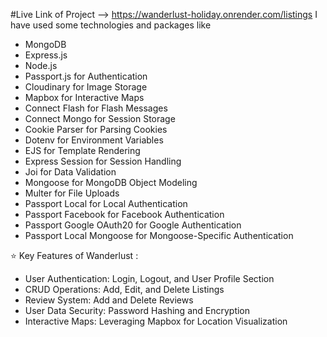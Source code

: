 
#Live Link of Project --> https://wanderlust-holiday.onrender.com/listings
 I have used some technologies and packages like
 - MongoDB
- Express.js
- Node.js
- Passport.js for Authentication
- Cloudinary for Image Storage
- Mapbox for Interactive Maps
- Connect Flash for Flash Messages
- Connect Mongo for Session Storage
- Cookie Parser for Parsing Cookies
- Dotenv for Environment Variables
- EJS for Template Rendering
- Express Session for Session Handling
- Joi for Data Validation
- Mongoose for MongoDB Object Modeling
- Multer for File Uploads
- Passport Local for Local Authentication
- Passport Facebook for Facebook Authentication
- Passport Google OAuth20 for Google Authentication
- Passport Local Mongoose for Mongoose-Specific Authentication

⭐ Key Features of Wanderlust :

- User Authentication: Login, Logout, and User Profile Section
- CRUD Operations: Add, Edit, and Delete Listings
- Review System: Add and Delete Reviews
- User Data Security: Password Hashing and Encryption
- Interactive Maps: Leveraging Mapbox for Location Visualization
